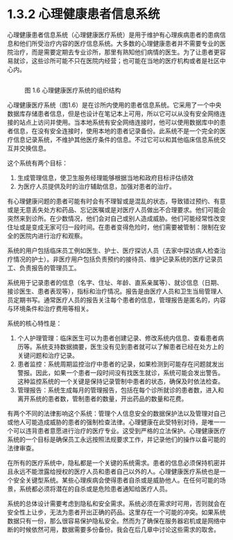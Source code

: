 # 1.3.2 心理健康患者信息系统

心理健康患者信息系统（心理健康医疗系统）是用于维护有心理疾病患者的患病信息和他们所受治疗内容的医疗信息系统。大多数的心理健康患者并不需要专业的医院治疗，而是需要定期去专业诊所，那里有熟知他们病情的医生。为了让患者更容易就诊，这些诊所可能不只在医院内经营；也可能在当地的医疗机构或者是社区中心内。

<figure><img src="../../../../.gitbook/assets/图1.3.1.6.png" alt=""><figcaption><p>图 1.6 心理健康医疗系统的组织结构</p></figcaption></figure>

心理健康医疗系统（图1.6）是在诊所内使用的患者信息系统。它采用了一个中央数据库存储患者信息，但是也设计在笔记本上可用，所以它可以从没有安全网络连接的站点上访问并使用。当本地系统有安全网络连接时，他可以使用数据库中的患者信息，在没有安全连接时，使用本地的患者记录备份。此系统不是一个完全的医疗信息记录系统，不维护其他医疗条件的信息。不过它可以和其他临床信息系统交互并交换信息。

这个系统有两个目标：

1. 生成管理信息，使卫生服务经理能够根据当地和政府目标评估绩效
2. 为医疗人员提供及时的治疗辅助信息，加强对患者的治疗。

有心理健康问题的患者可能有时会有不理智或是混乱的状态，导致错过预约、有意或是无意丢失处方和药品、忘记医嘱或是对医疗人员做出不合理要求。他们可能会突然来到诊所。在少数情况，他们会对自己或别人造成威胁。他们可能经常性改变住址或是变成无家可归一段时间。在患者变得危险时，他们需要被管制：限制在安全的医院内进行治疗和观察。

系统的用户包括临床员工例如医生、护士、医疗探访人员（去家中探访病人检查治疗情况的护士）。非医疗用户包括负责预约的接待员、维护记录系统的医疗记录员工、负责报告的管理员工。

系统用于记录患者的信息（名字、住址、年龄、直系亲属等）、就诊信息（日期、接诊医生、患者表现等），指标和治疗情况。报告是由医疗人员和卫生当局管理人员定期书写。通常医疗人员的报告关注每个患者的信息，管理报告是匿名的，内容与环境条件和治疗费用等相关。

系统的核心特性是：

1. 个人护理管理：临床医生可以为患者创建记录、修改系统内信息、查看患者病历等。系统支持数据摘要，医生没有见到患者就可以了解患者已经在处方上的关键问题和治疗记录。
2. 患者监控：系统周期监控治疗中患者的记录，如果检测到可能存在问题就发出警报。因此，如果一个患者一段时间没有找医生就诊，系统可能会发出警告。这种监控系统的一个关键是保持记录管制中患者的状态，确保及时依法检查。
3. 管理报告：系统生成每月的管理报告，包括在每个诊所就诊的患者数，进入和离开系统的患者数，管制患者的数量，开出药品的数量和花费。

有两个不同的法律影响这个系统：管理个人信息安全的数据保护法以及管理对自己或他人可能造成威胁的患者的强制检查法律。心理健康在此受特别对待，是唯一一个可以违背患者意愿进行治疗的医疗专业。这受到严格的立法保护。心理健康医疗系统的一个目标是确保员工永远按照法规要求工作，并记录他们的操作以备可能的法律审查。

在所有的医疗系统中，隐私都是一个关键的系统需求。患者的信息必须保持机密并且永远不能泄露给授权的医疗人员和患者自己以外的人。心理健康医疗系统也是一个安全关键型系统。某些心理疾病会使得患者自杀或是威胁他人。在任何可能的场景，系统都必须将潜在的自杀或是危险患者通知给医疗人员。

系统的总体设计需要考虑到隐私和安全需求。系统必须在需求时可用，否则就会在安全性上让步，无法为患者开出正确的药品。这里存在一个可能的冲突。如果系统数据只有一份，那么很容易保护隐私安全。然而为了确保在服务器宕机或是网络中断的时候依然可用，数据需要多份备份。我会在后几章中讨论这些需求的取舍。
